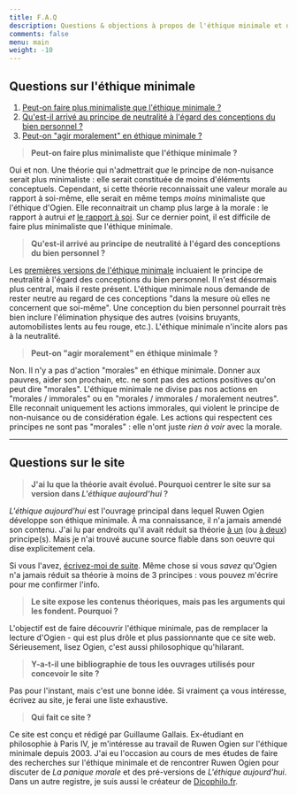 ```yaml
---
title: F.A.Q
description: Questions & objections à propos de l'éthique minimale et de ce site
comments: false
menu: main
weight: -10
---
```


<!-- template pour les nouvelles entrées :
> **<span id="">foobar &nbsp;?</span>**
-->

## Questions sur l'éthique minimale

1. [Peut-on faire plus minimaliste que l'éthique minimale&nbsp;?](#autresmini)
2. [Qu'est-il arrivé au principe de neutralité à l'égard des conceptions du bien personnel&nbsp;?](#neutre)
3. [Peut-on "agir moralement" en éthique minimale&nbsp;?](#moralimmoral)

> **<span id="autresmini">Peut-on faire plus minimaliste que l'éthique minimale&nbsp;?</span>**

Oui et non. Une théorie qui n'admettrait *que* le principe de non-nuisance serait plus minimaliste : elle serait constituée de moins d'éléments conceptuels. Cependant, si cette théorie reconnaissait une valeur morale au rapport à soi-même, elle serait en même temps *moins* minimaliste que l'éthique d'Ogien. Elle reconnaitrait un champ plus large à la morale : le rapport à autrui *et* [le rapport à soi](/page/indifference-morale-rapport-a-soi/). Sur ce dernier point, il est difficile de faire plus minimaliste que l'éthique minimale.

> **<span id="neutre">Qu'est-il arrivé au principe de neutralité à l'égard des conceptions du bien personnel&nbsp;?</span>**

Les [premières versions de l'éthique minimale](/page/formulations-ethique-minimale/) incluaient le principe de neutralité à l'égard des conceptions du bien personnel. Il n'est désormais plus central, mais il reste présent. L'éthique minimale nous demande de rester neutre au regard de ces conceptions "dans la mesure où elles ne concernent que soi-même". Une conception du bien personnel pourrait très bien inclure l'élimination physique des autres (voisins bruyants, automobilistes lents au feu rouge, etc.). L'éthique minimale n'incite alors pas à la neutralité.

> **<span id="moralimmoral">Peut-on "agir moralement" en éthique minimale&nbsp;?</span>**

Non. Il n'y a pas d'action "morales" en éthique minimale. Donner aux pauvres, aider son prochain, etc. ne sont pas des actions positives qu'on peut dire "morales". L'éthique minimale ne divise pas nos actions en "morales / immorales" ou en "morales / immorales / moralement neutres". Elle reconnait uniquement les actions immorales, qui violent le principe de non-nuisance ou de considération égale. Les actions qui respectent ces principes ne sont pas "morales" : elle n'ont juste *rien à voir* avec la morale.

----------

## Questions sur le site

> **<span id="2007">J'ai lu que la théorie avait évolué. Pourquoi centrer le site sur sa version dans *L'éthique aujourd'hui*&nbsp;?</span>**

*L'éthique aujourd'hui* est l'ouvrage principal dans lequel Ruwen Ogien développe son éthique minimale. À ma connaissance, il n'a jamais amendé son contenu. J'ai lu par endroits qu'il avait réduit sa théorie [à un](http://www.lemonde.fr/livres/article/2009/07/16/ruwen-ogien-ne-pas-nuire-aux-autres-rien-de-plus_1219322_3260.html) (ou [à deux](http://next.liberation.fr/culture-next/2017/05/05/le-philosophe-ruwen-ogien-est-mort_1567414)) principe(s). Mais je n'ai trouvé aucune source fiable dans son oeuvre qui dise explicitement cela.

Si vous l'avez, [écrivez-moi de suite](/page/a-propos/#contact). Même chose si vous *savez* qu'Ogien n'a jamais réduit sa théorie à moins de 3 principes : vous pouvez m'écrire pour me confirmer l'info.

> **<span id="argument">Le site expose les contenus théoriques, mais pas les arguments qui les fondent. Pourquoi&nbsp;?</span>**

L'objectif est de faire découvrir l'éthique minimale, pas de remplacer la lecture d'Ogien - qui est plus drôle et plus passionnante que ce site web. Sérieusement, lisez Ogien, c'est aussi philosophique qu'hilarant.

> **<span id="biblio">Y-a-t-il une bibliographie de tous les ouvrages utilisés pour concevoir le site&nbsp;?</span>**

Pas pour l'instant, mais c'est une bonne idée. Si vraiment ça vous intéresse, écrivez au site, je ferai une liste exhaustive.

>**<span id="qui">Qui fait ce site&nbsp;?</span>**

Ce site est conçu et rédigé par Guillaume Gallais. Ex-étudiant en philosophie à Paris IV, je m'intéresse au travail de Ruwen Ogien sur l'éthique minimale depuis 2003. J'ai eu l'occasion au cours de mes études de faire des recherches sur l'éthique minimale et de rencontrer Ruwen Ogien pour discuter de *La panique morale* et des pré-versions de *L'éthique aujourd'hui*. Dans un autre registre, je suis aussi le créateur de [Dicophilo.fr](https://dicophilo.fr).
